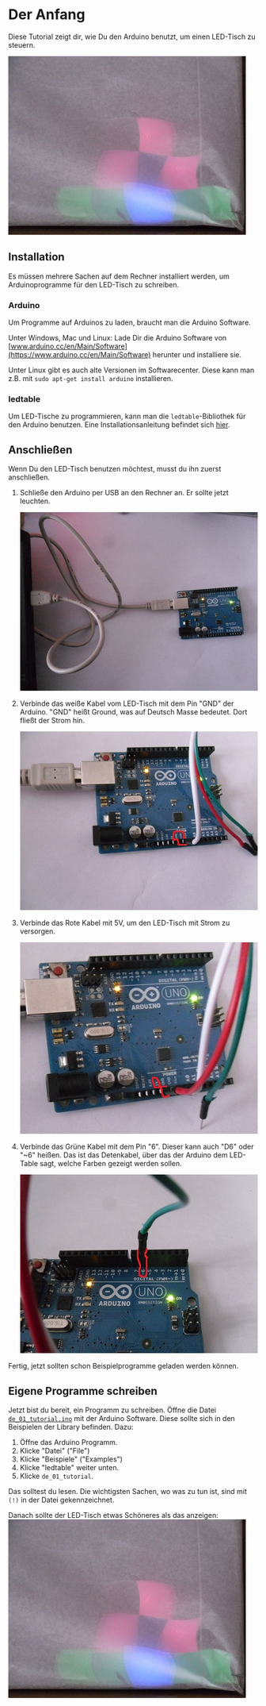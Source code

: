 Der Anfang
==========

Diese Tutorial zeigt dir, wie Du den Arduino benutzt, um einen LED-Tisch zu steuern.

![02_Bruecke_ueber_Fluss.jpg](02_Bruecke_ueber_Fluss.jpg)

Installation
------------

Es müssen mehrere Sachen auf dem Rechner installiert werden, um Arduinoprogramme für den LED-Tisch zu schreiben.

### Arduino

Um Programme auf Arduinos zu laden, braucht man die Arduino Software.

Unter Windows, Mac und Linux: Lade Dir die Arduino Software von [www.arduino.cc/en/Main/Software](https://www.arduino.cc/en/Main/Software) herunter und installiere sie. 

Unter Linux gibt es auch alte Versionen im Softwarecenter. Diese kann man z.B. mit `sudo apt-get install arduino` installieren.

### ledtable

Um LED-Tische zu programmieren, kann man die `ledtable`-Bibliothek für den Arduino benutzen. Eine Installationsanleitung befindet sich [hier](../../../).

Anschließen
-----------

Wenn Du den LED-Tisch benutzen möchtest, musst du ihn zuerst anschließen.

1. Schließe den Arduino per USB an den Rechner an. Er sollte jetzt leuchten. 

    ![Der Arduino ist per USB an den Rechner angeschlossen](01_Arduino_Anschliessen.jpg)

2. Verbinde das weiße Kabel vom LED-Tisch mit dem Pin "GND" der Arduino. "GND" heißt Ground, was auf Deutsch Masse bedeutet. Dort fließt der Strom hin.  

    ![](01_Ground_verbinden.jpg)

3. Verbinde das Rote Kabel mit 5V, um den LED-Tisch mit Strom zu versorgen. 

    ![](01_5V_verbinden.jpg)

4. Verbinde das Grüne Kabel mit dem Pin "6". Dieser kann auch "D6" oder "~6" heißen. Das ist das Detenkabel, über das der Arduino dem LED-Table sagt, welche Farben gezeigt werden sollen.  

    ![](01_Data_verbinden.jpg)

Fertig, jetzt sollten schon Beispielprogramme geladen werden können.

Eigene Programme schreiben
--------------------------

Jetzt bist du bereit, ein Programm zu schreiben. Öffne die Datei [`de_01_tutorial.ino`](de_01_tutorial.ino?raw=true) mit der Arduino Software. Diese sollte sich in den Beispielen der Library befinden. Dazu:

1. Öffne das Arduino Programm. 
2. Klicke "Datei" ("File")
3. Klicke "Beispiele" ("Examples")
4. Klicke "ledtable" weiter unten.
5. Klicke `de_01_tutorial`.

Das solltest du lesen. Die wichtigsten Sachen, wo was zu tun ist, sind mit `(!)` in der Datei gekennzeichnet.

Danach sollte der LED-Tisch etwas Schöneres als das anzeigen:  
![02_Bruecke_ueber_Fluss.jpg](02_Bruecke_ueber_Fluss.jpg)